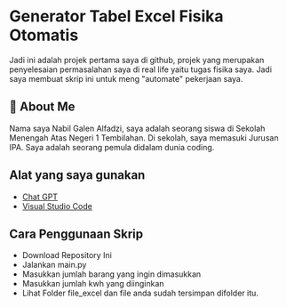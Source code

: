 
# Generator Tabel Excel Fisika Otomatis

Jadi ini adalah projek pertama saya di github, projek yang merupakan penyelesaian permasalahan saya di real life yaitu tugas fisika saya. Jadi saya membuat skrip ini untuk meng "automate" pekerjaan saya.




## 🚀 About Me
Nama saya Nabil Galen Alfadzi, saya adalah seorang siswa di Sekolah Menengah Atas Negeri 1 Tembilahan. Di sekolah, saya memasuki Jurusan IPA. Saya adalah seorang pemula didalam dunia coding.


## Alat yang saya gunakan

 - [Chat GPT](https://chatgpt.com/)
 - [Visual Studio Code](https://code.visualstudio.com/)

## Cara Penggunaan Skrip

- Download Repository Ini
- Jalankan main.py
- Masukkan jumlah barang yang ingin dimasukkan
- Masukkan jumlah kwh yang diinginkan
- Lihat Folder file_excel dan file anda sudah tersimpan difolder itu.





    

